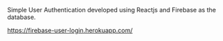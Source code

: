 
Simple User Authentication developed using Reactjs and Firebase as the database.

https://firebase-user-login.herokuapp.com/
